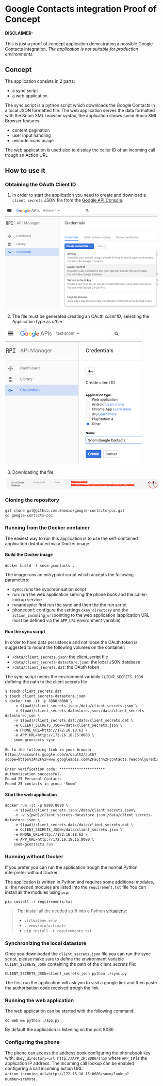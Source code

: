 # Google Contacts integration Proof of Concept

#### DISCLAIMER:
This is just a proof of concept application demostrating a possible Google Contacts integration.
*The application is not suitable for production environments*.

## Concept

The application consists in 2 parts:

* a sync script
* a web application

The sync script is a python script which downloads the Google Contacts in a local JSON formatted file.
The web application serves the data formatted with the Snom XML browser syntax, the application shows some Snom XML Browser features:

* content pagination
* user input handling
* unicode icons usage

The web application is used also to display the caller ID of an incoming call trough an Action URL

## How to use it

### Obtaining the OAuth Client ID

1) In order to start the application you need to create and download a `client secrets` JSON file from the [Google API Console](https://console.developers.google.com/apis/).

  ![Creating the client secrets](docs/create_client_secrets.png)

2) The file must be generated creating an OAuth *client ID*, selecting the Application type as *other*.

  ![Select the secret type](docs/select_type.png)

3) Downloading the file:

  ![Download it](docs/client_secrets_download.png)

### Cloning the repository

```
git clone git@github.com:Snomio/google-contacts-poc.git
cd google-contacts-poc
```

### Running from the Docker container

The easiest way to run this application is to use the self-contained application distributed via a Docker image

#### Build the Docker image

```
docker build -t snom-gcontacts .
```

The image runs an entrypoint script which accepts the following parameters:

* sync: runs the synchronisation script
* run: run the web application serving the phone book and the caller-lookup service
* runandsync: first run the sync and then the the run script
* phoneconf: configure the settings `dkey_directory` and the `action_incoming_url`pointing to the web application (application URL must be defined via the `APP_URL` environment variable)

#### Run the sync script

In order to have data persistence and not loose the OAuth token is suggested to mount the following volumes on the container:

- `/data/client_secrets.json`: the client_script file
- `/data/client_secrets-datastore.json`: the local JSON database
- `/data/client_secrets.dat`: the OAuth token

The sync script needs the environment variable `CLIENT_SECRETS_JSON` defining the path to the client secrets file

```
$ touch client_secrets.dat
$ touch client_secrets-datastore.json
$ docker run -it -p 8080:8080 \
	-v $(pwd)/client_secrets.json:/data/client_secrets.json \
	-v $(pwd)/client_secrets-datastore.json:/data/client_secrets-datastore.json \
	-v $(pwd)/client_secrets.dat:/data/client_secrets.dat \
	-e CLIENT_SECRETS_JSON=/data/client_secrets.json \
	-e PHONE_URL=http://172.16.18.62 \
	-e APP_URL=http://172.16.18.15:8080 \
	snom-gcontacts sync
	
Go to the following link in your browser:
https://accounts.google.com/o/oauth2/auth?scope=https%3A%2F%2Fwww.googleapis.com%2Fauth%2Fcontacts.readonly&redirect_uri=urn%3Aietf%3Awg%3Aoauth%3A2.0%3Aoob&response_type=code&client_id=xxxxxyyyyy.apps.googleusercontent.com&access_type=offline

Enter verification code: *********************
Authentication successful.
Found 25 Personal Contacts
Found 25 contacts in group 'Snom'
```

#### Start the web application

```
docker run -it -p 8080:8080 \
	-v $(pwd)/client_secrets.json:/data/client_secrets.json\
	-v -v $(pwd)/client_secrets-datastore.json:/data/client_secrets-datastore.json \
	-v $(pwd)/client_secrets.dat:/data/client_secrets.dat \
	-e CLIENT_SECRETS_JSON=/data/client_secrets.json \
	-e PHONE_URL=http://172.16.18.62 \
	-e APP_URL=http://172.16.18.15:8080 \
	snom-gcontacts run
```

### Running without Docker

If you prefer you can run the application trough the normal Python interpreter without Docker.

The application is written in Python and requires some additional modules, all the needed modules are listed into the `requirement.txt` file
You can install all the modules using `pip`:

```
pip install -r requirements.txt
```

> *Tip*: install all the needed stuff into a Python [virtualenv](https://virtualenv.pypa.io/en/stable/):
>
> - `virtualenv venv`
> - `. venv/bin/activate`
> - `pip install -r requirements.txt`

### Synchronizing the local datastore

Once you downloaded the `client_secrets.json` file you can run the sync script, please make sure to define the environment variable `CLIENT_SECRETS_JSON`
containing the path of the client_secrets file:

```
CLIENT_SECRETS_JSON=client_secrets.json python ./sync.py
```

The first run the application will ask you to visit a google link and then paste the authorisation code received trough the link.

### Running the web application

The web application can be started with the following command:

```
cd web && python ./app.py
```

By default the application is listening on the port 8080

### Configuring the phone

The phone can access the address book configuring the phonebook key with: `dkey_directory=url http://APP_IP:8080/snom` where `APP_IP` is the application IP address.
The incoming call lookup can be enabled configuring a call incoming action URL: `action_incoming_url=http://172.16.18.15:8080/snom/lookup?number=$remote`.


